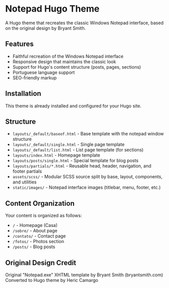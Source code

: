 # Notepad Hugo Theme

A Hugo theme that recreates the classic Windows Notepad interface, based on the original design by Bryant Smith.

## Features

- Faithful recreation of the Windows Notepad interface
- Responsive design that maintains the classic look
- Support for Hugo's content structure (posts, pages, sections)
- Portuguese language support
- SEO-friendly markup

## Installation

This theme is already installed and configured for your Hugo site.

## Structure

- `layouts/_default/baseof.html` - Base template with the notepad window structure
- `layouts/_default/single.html` - Single page template
- `layouts/_default/list.html` - List page template (for sections)
- `layouts/index.html` - Homepage template
- `layouts/posts/single.html` - Special template for blog posts
- `layouts/partials/*.html` - Reusable head, header, navigation, and footer partials
- `assets/scss/` - Modular SCSS source split by base, layout, components, and utilities
- `static/images/` - Notepad interface images (titlebar, menu, footer, etc.)

## Content Organization

Your content is organized as follows:

- `/` - Homepage (Casa)
- `/sobre/` - About page
- `/contato/` - Contact page
- `/fotos/` - Photos section
- `/posts/` - Blog posts

## Original Design Credit

Original "Notepad.exe" XHTML template by Bryant Smith (bryantsmith.com)
Converted to Hugo theme by Heric Camargo
